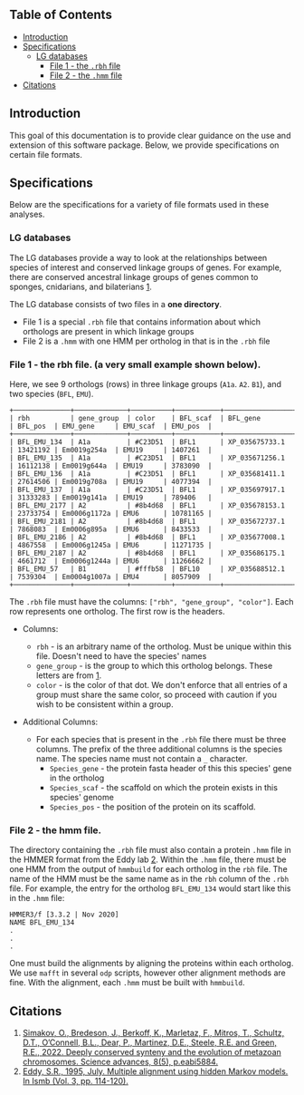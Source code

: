 ## Table of Contents

- [Introduction](#intro)
- [Specifications](#specs)
  - [LG databases](#lgdatabase)
    - [File 1 - the `.rbh` file](#LGrbhfile)
    - [File 2 - the `.hmm` file](#LGhmmfile)
- [Citations](#citations)


## <a name="intro"></a>Introduction

This goal of this documentation is to provide clear guidance on the use
and extension of this software package. Below, we provide specifications
on certain file formats.

## <a name="specs"></a>Specifications

Below are the specifications for a variety of file formats used in these analyses.

### <a name="lgdatabase"></a>LG databases

The LG databases provide a way to look at the relationships between species of
interest and conserved linkage groups of genes. For example, there are conserved
ancestral linkage groups of genes common to sponges, cnidarians, and bilaterians [1][sa2022].

The LG database consists of two files in a **one directory**.
  - File 1 is a special `.rbh` file that contains information about which orthologs are present in which linkage groups
  - File 2 is a `.hmm` with one HMM per ortholog in that is in the `.rbh` file

### <a name="LGrbhfile"></a>File 1 - the rbh file. (a very small example shown below).

Here, we see 9 orthologs (rows) in three linkage groups (`A1a`. `A2`. `B1`), and two species (`BFL`, `EMU`).

```
+──────────────+─────────────+──────────+───────────+─────────────────+──────────+──────────────+───────────+──────────+
| rbh          | gene_group  | color    | BFL_scaf  | BFL_gene        | BFL_pos  | EMU_gene     | EMU_scaf  | EMU_pos  |
+──────────────+─────────────+──────────+───────────+─────────────────+──────────+──────────────+───────────+──────────+
| BFL_EMU_134  | A1a         | #C23D51  | BFL1      | XP_035675733.1  | 13421192 | Em0019g254a  | EMU19     | 1407261  |
| BFL_EMU_135  | A1a         | #C23D51  | BFL1      | XP_035671256.1  | 16112138 | Em0019g644a  | EMU19     | 3783090  |
| BFL_EMU_136  | A1a         | #C23D51  | BFL1      | XP_035681411.1  | 27614506 | Em0019g708a  | EMU19     | 4077394  |
| BFL_EMU_137  | A1a         | #C23D51  | BFL1      | XP_035697917.1  | 31333283 | Em0019g141a  | EMU19     | 789406   |
| BFL_EMU_2177 | A2          | #8b4d68  | BFL1      | XP_035678153.1  | 23733754 | Em0006g1172a | EMU6      | 10781165 |
| BFL_EMU_2181 | A2          | #8b4d68  | BFL1      | XP_035672737.1  | 7868083  | Em0006g895a  | EMU6      | 8433533  |
| BFL_EMU_2186 | A2          | #8b4d68  | BFL1      | XP_035677008.1  | 4867558  | Em0006g1245a | EMU6      | 11271735 |
| BFL_EMU_2187 | A2          | #8b4d68  | BFL1      | XP_035686175.1  | 4661712  | Em0006g1244a | EMU6      | 11266662 |
| BFL_EMU_57   | B1          | #fffb58  | BFL10     | XP_035688512.1  | 7539304  | Em0004g1007a | EMU4      | 8057909  |
+──────────────+─────────────+──────────+───────────+─────────────────+──────────+──────────────+───────────+──────────+
```

The `.rbh` file must have the columns: `["rbh", "gene_group", "color"]`. Each row represents one ortholog. The first row is the headers.

- Columns:
  - `rbh` - is an arbitrary name of the ortholog. Must be unique within this file. Doesn't need to have the species' names 
  - `gene_group` - is the group to which this ortholog belongs. These letters are from [1][sa2022].
  - `color` - is the color of that dot. We don't enforce that all entries of a group must share the same color, so proceed with caution if you wish to be consistent within a group.

- Additional Columns:
  - For each species that is present in the `.rbh` file there must be three columns. The prefix of the three additional columns is the species name. The species name must not contain a `_` character.
    - `Species_gene` - the protein fasta header of this this species' gene in the ortholog
    - `Species_scaf` - the scaffold on which the protein exists in this species' genome
    - `Species_pos` - the position of the protein on its scaffold.

### <a name="LGhmmfile"></a>File 2 - the hmm file.

The directory containing the `.rbh` file must also contain a protein `.hmm` file in the HMMER format from the Eddy lab [2][hmmer].
Within the `.hmm` file, there must be one HMM from the output of `hmmbuild` for each ortholog in the `rbh` file.
The name of the HMM must be the same name as in the `rbh` column of the `.rbh` file. For example, the entry
for the ortholog `BFL_EMU_134` would start like this in the `.hmm` file:

```
HMMER3/f [3.3.2 | Nov 2020]
NAME BFL_EMU_134
.
.
.
```

One must build the alignments by aligning the proteins within each ortholog. We use `mafft` in several `odp` scripts, however
other alignment methods are fine. With the alignment, each `.hmm` must be built with `hmmbuild`.

## <a name="citations"></a>Citations
  1. [Simakov, O., Bredeson, J., Berkoff, K., Marletaz, F., Mitros, T., Schultz, D.T., O’Connell, B.L., Dear, P., Martinez, D.E., Steele, R.E. and Green, R.E., 2022. Deeply conserved synteny and the evolution of metazoan chromosomes. Science advances, 8(5), p.eabi5884.][sa2022]
  2. [Eddy, S.R., 1995, July. Multiple alignment using hidden Markov models. In Ismb (Vol. 3, pp. 114-120).][hmmer]

[sa2022]: https://www.science.org/doi/10.1126/sciadv.abi5884
[hmmer]: http://hmmer.org/
